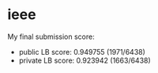 # ieee
My final submission score:
- public LB score: 0.949755  (1971/6438)
- private LB score: 0.923942 (1663/6438)


